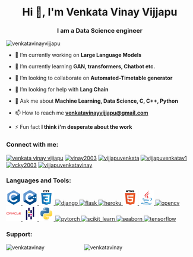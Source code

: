 <h1 align="center">Hi 👋, I'm Venkata Vinay Vijjapu</h1>
<h3 align="center">I am a Data Science engineer</h3>

<p align="left"> <img src="https://komarev.com/ghpvc/?username=venkatavinayvijjapu&label=Profile%20views&color=0e75b6&style=flat" alt="venkatavinayvijjapu" /> </p>

<!-- <p align="left"> <a href="https://github.com/ryo-ma/github-profile-trophy"><img src="https://github-profile-trophy.vercel.app/?username=venkatavinayvijjapu" alt="venkatavinayvijjapu" /></a> </p> -->

- 🔭 I’m currently working on **Large Language Models**

- 🌱 I’m currently learning **GAN, transformers, Chatbot etc.**

- 👯 I’m looking to collaborate on **Automated-Timetable generator**

- 🤝 I’m looking for help with **Lang Chain**

- 💬 Ask me about **Machine Learning, Data Science, C, C++, Python**

- 📫 How to reach me **venkatavinayvijjapu@gmail.com**

- ⚡ Fun fact **I think i'm desperate about the work**

<h3 align="left">Connect with me:</h3>
<p align="left">
<a href="https://linkedin.com/in/venkata-vinay-v-28136b205" target="blank"><img align="center" src="https://raw.githubusercontent.com/rahuldkjain/github-profile-readme-generator/master/src/images/icons/Social/linked-in-alt.svg" alt="venkata vinay vijjapu" height="30" width="40" /></a>
<a href="https://kaggle.com/vinay2003" target="blank"><img align="center" src="https://raw.githubusercontent.com/rahuldkjain/github-profile-readme-generator/master/src/images/icons/Social/kaggle.svg" alt="vinay2003" height="30" width="40" /></a>
<a href="https://www.codechef.com/users/vijjapuvenkata" target="blank"><img align="center" src="https://cdn.jsdelivr.net/npm/simple-icons@3.1.0/icons/codechef.svg" alt="vijjapuvenkata" height="30" width="40" /></a>
<a href="https://www.hackerrank.com/vijjapuvenkatav1" target="blank"><img align="center" src="https://raw.githubusercontent.com/rahuldkjain/github-profile-readme-generator/master/src/images/icons/Social/hackerrank.svg" alt="vijjapuvenkatav1" height="30" width="40" /></a>
<a href="https://codeforces.com/profile/vcky2003" target="blank"><img align="center" src="https://raw.githubusercontent.com/rahuldkjain/github-profile-readme-generator/master/src/images/icons/Social/codeforces.svg" alt="vcky2003" height="30" width="40" /></a>
<a href="https://www.leetcode.com/vijjapuvenkatavinay" target="blank"><img align="center" src="https://raw.githubusercontent.com/rahuldkjain/github-profile-readme-generator/master/src/images/icons/Social/leet-code.svg" alt="vijjapuvenkatavinay" height="30" width="40" /></a>
</p>

<h3 align="left">Languages and Tools:</h3>
<p align="left"> <a href="https://www.cprogramming.com/" target="_blank" rel="noreferrer"> <img src="https://raw.githubusercontent.com/devicons/devicon/master/icons/c/c-original.svg" alt="c" width="40" height="40"/> </a> <a href="https://www.w3schools.com/cpp/" target="_blank" rel="noreferrer"> <img src="https://raw.githubusercontent.com/devicons/devicon/master/icons/cplusplus/cplusplus-original.svg" alt="cplusplus" width="40" height="40"/> </a> <a href="https://www.w3schools.com/css/" target="_blank" rel="noreferrer"> <img src="https://raw.githubusercontent.com/devicons/devicon/master/icons/css3/css3-original-wordmark.svg" alt="css3" width="40" height="40"/> </a> <a href="https://www.djangoproject.com/" target="_blank" rel="noreferrer"> <img src="https://cdn.worldvectorlogo.com/logos/django.svg" alt="django" width="40" height="40"/> </a> <a href="https://flask.palletsprojects.com/" target="_blank" rel="noreferrer"> <img src="https://www.vectorlogo.zone/logos/pocoo_flask/pocoo_flask-icon.svg" alt="flask" width="40" height="40"/> </a> <a href="https://heroku.com" target="_blank" rel="noreferrer"> <img src="https://www.vectorlogo.zone/logos/heroku/heroku-icon.svg" alt="heroku" width="40" height="40"/> </a> <a href="https://www.w3.org/html/" target="_blank" rel="noreferrer"> <img src="https://raw.githubusercontent.com/devicons/devicon/master/icons/html5/html5-original-wordmark.svg" alt="html5" width="40" height="40"/> </a> <a href="https://www.java.com" target="_blank" rel="noreferrer"> <img src="https://raw.githubusercontent.com/devicons/devicon/master/icons/java/java-original.svg" alt="java" width="40" height="40"/> </a> <a href="https://opencv.org/" target="_blank" rel="noreferrer"> <img src="https://www.vectorlogo.zone/logos/opencv/opencv-icon.svg" alt="opencv" width="40" height="40"/> </a> <a href="https://www.oracle.com/" target="_blank" rel="noreferrer"> <img src="https://raw.githubusercontent.com/devicons/devicon/master/icons/oracle/oracle-original.svg" alt="oracle" width="40" height="40"/> </a> <a href="https://pandas.pydata.org/" target="_blank" rel="noreferrer"> <img src="https://raw.githubusercontent.com/devicons/devicon/2ae2a900d2f041da66e950e4d48052658d850630/icons/pandas/pandas-original.svg" alt="pandas" width="40" height="40"/> </a> <a href="https://www.python.org" target="_blank" rel="noreferrer"> <img src="https://raw.githubusercontent.com/devicons/devicon/master/icons/python/python-original.svg" alt="python" width="40" height="40"/> </a> <a href="https://pytorch.org/" target="_blank" rel="noreferrer"> <img src="https://www.vectorlogo.zone/logos/pytorch/pytorch-icon.svg" alt="pytorch" width="40" height="40"/> </a> <a href="https://scikit-learn.org/" target="_blank" rel="noreferrer"> <img src="https://upload.wikimedia.org/wikipedia/commons/0/05/Scikit_learn_logo_small.svg" alt="scikit_learn" width="40" height="40"/> </a> <a href="https://seaborn.pydata.org/" target="_blank" rel="noreferrer"> <img src="https://seaborn.pydata.org/_images/logo-mark-lightbg.svg" alt="seaborn" width="40" height="40"/> </a> <a href="https://www.tensorflow.org" target="_blank" rel="noreferrer"> <img src="https://www.vectorlogo.zone/logos/tensorflow/tensorflow-icon.svg" alt="tensorflow" width="40" height="40"/> </a> </p>


<h3 align="left">Support:</h3>
<p><a href="https://www.buymeacoffee.com/venkatavinay"> <img align="left" src="https://cdn.buymeacoffee.com/buttons/v2/default-yellow.png" height="50" width="210" alt="venkatavinay" /></a><a href="https://ko-fi.com/venkatavinay"> <img align="left" src="https://cdn.ko-fi.com/cdn/kofi3.png?v=3" height="50" width="210" alt="venkatavinay" /></a></p><br><br>

